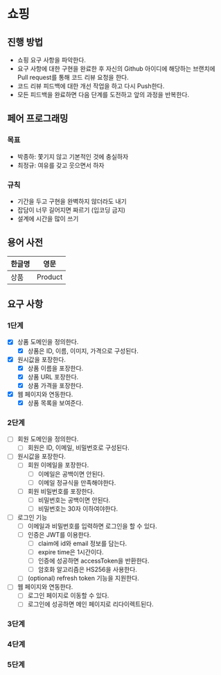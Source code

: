 # 쇼핑

## 진행 방법

* 쇼핑 요구 사항을 파악한다.
* 요구 사항에 대한 구현을 완료한 후 자신의 Github 아이디에 해당하는 브랜치에 Pull request를 통해 코드 리뷰 요청을 한다.
* 코드 리뷰 피드백에 대한 개선 작업을 하고 다시 Push한다.
* 모든 피드백을 완료하면 다음 단계를 도전하고 앞의 과정을 반복한다.

## 페어 프로그래밍

### 목표

* 박종하: 쫓기지 않고 기본적인 것에 충실하자
* 최정규: 여유를 갖고 웃으면서 하자

### 규칙

* 기간을 두고 구현을 완벽하지 않더라도 내기
* 잡담이 너무 길어지면 짜르기 (입코딩 금지)
* 설계에 시간을 많이 쓰기

## 용어 사전

| 한글명 | 영문      |
|-----|---------|
| 상품  | Product |

## 요구 사항

### 1단계

-[x] 상품 도메인을 정의한다.
    - [x] 상품은 ID, 이름, 이미지, 가격으로 구성된다.
-[x] 원시값을 포장한다.
    - [x] 상품 이름을 포장한다.
    - [x] 상품 URL 포장한다.
    - [x] 상품 가격을 포장한다.
- [x] 웹 페이지와 연동한다.
    - [x] 상품 목록을 보여준다.

### 2단계

- [ ] 회원 도메인을 정의한다.
    - [ ] 회원은 ID, 이메일, 비밀번호로 구성된다.
-[ ] 원시값을 포장한다.
    - [ ] 회원 이메일을 포장한다.
        - [ ] 이메일은 공백이면 안된다.
        - [ ] 이메일 정규식을 만족해야한다.
    - [ ] 회원 비밀번호를 포장한다.
        - [ ] 비밀번호는 공백이면 안된다.
        - [ ] 비밀번호는 30자 이하여야한다.
- [ ] 로그인 기능
    - [ ] 이메일과 비밀번호를 입력하면 로그인을 할 수 있다.
    - [ ] 인증은 JWT를 이용한다.
        - [ ] claim에 id와 email 정보를 담는다.
        - [ ] expire time은 1시간이다.
        - [ ] 인증에 성공하면 accessToken을 반환한다.
        - [ ] 암호화 알고리즘은 HS256을 사용한다.
    - [ ] (optional) refresh token 기능을 지원한다.
- [ ] 웹 페이지와 연동한다.
    - [ ] 로그인 페이지로 이동할 수 있다.
    - [ ] 로그인에 성공하면 메인 페이지로 리다이렉트된다.

### 3단계

### 4단계

### 5단계
